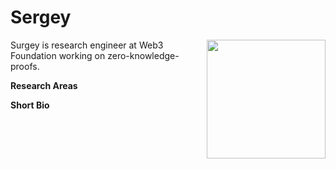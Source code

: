 # Sergey

<img style="float: right;" src="https://i.imgur.com/SERGEY.jpg" width = '190'>

Surgey is research engineer at Web3 Foundation working on zero-knowledge-proofs.

**Research Areas**


**Short Bio** 

